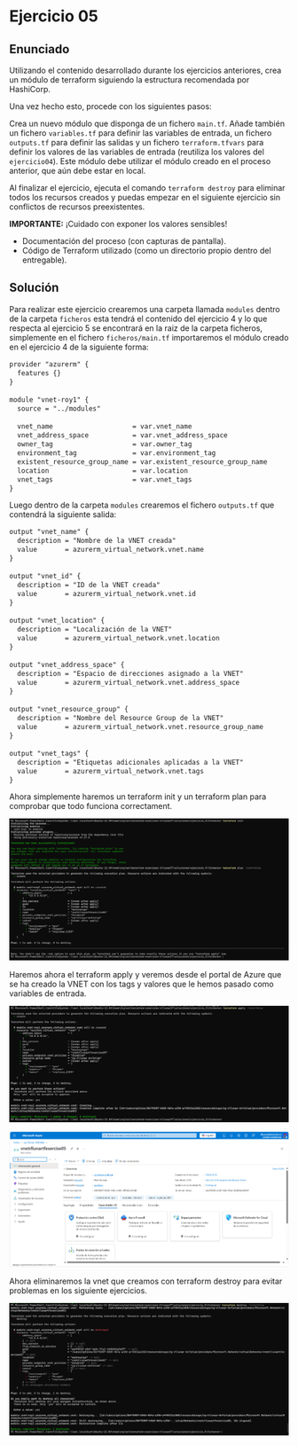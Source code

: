 # Ejercicio 05

## Enunciado

Utilizando el contenido desarrollado durante los ejercicios anteriores, crea un módulo de terraform siguiendo la estructura recomendada por HashiCorp.

Una vez hecho esto, procede con los siguientes pasos:

Crea un nuevo módulo que disponga de un fichero `main.tf`. Añade también un fichero `variables.tf` para definir las variables de entrada, un fichero `outputs.tf` para definir las salidas y un fichero `terraform.tfvars` para definir los valores de las variables de entrada (reutiliza los valores del `ejercicio04`). Este módulo debe utilizar el módulo creado en el proceso anterior, que aún debe estar en local.

Al finalizar el ejercicio, ejecuta el comando `terraform destroy` para eliminar todos los recursos creados y puedas empezar en el siguiente ejercicio sin conflictos de recursos preexistentes.

**IMPORTANTE:** ¡Cuidado con exponer los valores sensibles!

- Documentación del proceso (con capturas de pantalla).
- Código de Terraform utilizado (como un directorio propio dentro del entregable).

## Solución

Para realizar este ejercicio crearemos una carpeta llamada `modules` dentro de la carpeta `ficheros` esta tendrá el contenido del ejercicio 4 y lo que respecta al ejercicio 5 se encontrará en  la raiz de la carpeta ficheros, simplemente en el fichero `ficheros/main.tf` importaremos el módulo creado en el ejercicio 4 de la siguiente forma:

```hcl
provider "azurerm" {
  features {}
}

module "vnet-roy1" {
  source = "../modules"

  vnet_name                    = var.vnet_name
  vnet_address_space           = var.vnet_address_space
  owner_tag                    = var.owner_tag
  environment_tag              = var.environment_tag
  existent_resource_group_name = var.existent_resource_group_name
  location                     = var.location
  vnet_tags                    = var.vnet_tags
}
```

Luego dentro de la carpeta `modules` crearemos el fichero `outputs.tf` que contendrá la siguiente salida:

```hcl
output "vnet_name" {
  description = "Nombre de la VNET creada"
  value       = azurerm_virtual_network.vnet.name
}

output "vnet_id" {
  description = "ID de la VNET creada"
  value       = azurerm_virtual_network.vnet.id
}

output "vnet_location" {
  description = "Localización de la VNET"
  value       = azurerm_virtual_network.vnet.location
}

output "vnet_address_space" {
  description = "Espacio de direcciones asignado a la VNET"
  value       = azurerm_virtual_network.vnet.address_space
}

output "vnet_resource_group" {
  description = "Nombre del Resource Group de la VNET"
  value       = azurerm_virtual_network.vnet.resource_group_name
}

output "vnet_tags" {
  description = "Etiquetas adicionales aplicadas a la VNET"
  value       = azurerm_virtual_network.vnet.tags
}
```

Ahora simplemente haremos un terraform init y un terraform plan para comprobar que todo funciona correctament.

![Haciendo terraform init y terraform plan](../../datos/imgs/eje5/img5_1.png)

Haremos ahora el terraform apply y veremos desde el portal de Azure que se ha creado la VNET con los tags y valores que le hemos pasado como variables de entrada.

![Haciendo terraform apply](../../datos/imgs/eje5/img5_2.png)

![VNET creada](../../datos/imgs/eje5/img5_3.png)

Ahora eliminaremos la vnet que creamos con terraform destroy para evitar problemas en los siguiente ejercicios.

![Haciendo terraform destroy](../../datos/imgs/eje5/img5_4.png)